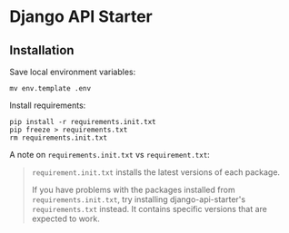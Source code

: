 # Django API Starter

## Installation

Save local environment variables:

```
mv env.template .env
```

Install requirements:

```
pip install -r requirements.init.txt
pip freeze > requirements.txt
rm requirements.init.txt
```

A note on `requirements.init.txt` vs `requirement.txt`:

> `requirement.init.txt` installs the latest versions of each package.
>
> If you have problems with the packages installed from `requirements.init.txt`,
> try installing django-api-starter's `requirements.txt` instead. It contains
> specific versions that are expected to work.
